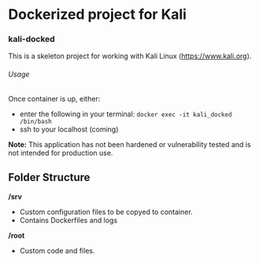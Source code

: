 # Dockerized project for Kali
### kali-docked

This is a skeleton project for working with Kali Linux (https://www.kali.org). 

###### Usage
Once container is up, either:
- enter the following in your terminal: `docker exec -it kali_docked /bin/bash` 
- ssh to your localhost (coming)

**Note:** This application has not been hardened or vulnerability tested and is not intended for production use.

## Folder Structure
**/srv**
- Custom configuration files to be copyed to container. 
- Contains Dockerfiles and logs

**/root**
- Custom code and files.
 